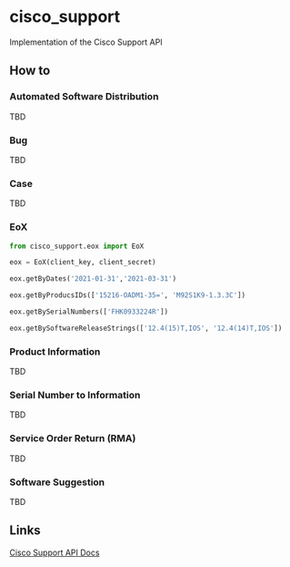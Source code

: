 # cisco_support
Implementation of the Cisco Support API

## How to

### Automated Software Distribution

TBD

### Bug

TBD

### Case

TBD

### EoX

```py
from cisco_support.eox import EoX

eox = EoX(client_key, client_secret)

eox.getByDates('2021-01-31','2021-03-31')

eox.getByProducsIDs(['15216-OADM1-35=', 'M92S1K9-1.3.3C'])

eox.getBySerialNumbers(['FHK0933224R'])

eox.getBySoftwareReleaseStrings(['12.4(15)T,IOS', '12.4(14)T,IOS'])

```

### Product Information

TBD

### Serial Number to Information

TBD

### Service Order Return (RMA)

TBD

### Software Suggestion

TBD

## Links

[Cisco Support API Docs](https://developer.cisco.com/docs/support-apis/#!introduction-to-cisco-support-apis)
